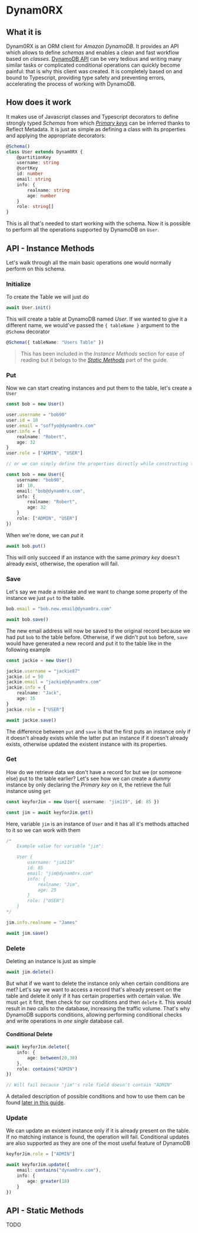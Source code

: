 # Dynam0RX 
## What it is
Dynam0RX is an ORM client for *Amazon DynamoDB*. It provides an API which allows to define *schemas* and enables a clean and fast workflow based on *classes*. [DynamoDB API]() can be very tedious and writing many similar tasks or complicated conditional operations can quickly become painful: that is why this client was created. It is completely based on and bound to Typescript, providing type safety and preventing errors, accelerating the process of working with DynamoDB.
## How does it work
It makes use of Javascript classes and Typescript decorators to define strongly typed *Schemas* from which [*Primary keys*]() can be inferred thanks to Reflect Metadata. It is just as simple as defining a class with its properties and applying the appropriate decorators:
```typescript
@Schema()
class User extends Dynam0RX {
    @partitionKey
    username: string
    @sortKey
    id: number
    email: string
    info: {
        realname: string
        age: number
    }
    role: string[]
}
```
This is all that's needed to start working with the schema. Now it is possible to perform all the operations supported by DynamoDB on `User`. 

## **API** - Instance Methods
Let's walk through all the main basic operations one would normally perform on this schema.
### Initialize
To create the Table we will just do
```typescript
await User.init()
```
This will create a table at DynamoDB named *User*. 
If we wanted to give it a different name, we would've passed the `{ tableName }` argument to the `@Schema` decorator
```typescript
@Schema({ tableName: "Users Table" })
```
> This has been included in the *Instance Methods* section for ease of reading but it belogs to the [*Static Methods*]() part of the guide.
### Put
Now we can start creating instances and put them to the table, let's create a `User`
```typescript
const bob = new User()

user.username = "bob90"
user.id = 10
user.email = "soffyo@dynam0rx.com"
user.info = {
    realname: "Robert",
    age: 32
}
user.role = ["ADMIN", "USER"]

// or we can simply define the properties directly while constructing the instance

const bob = new User({
    username: "bob90",
    id: 10,
    email: "bob@dynam0rx.com",
    info: {
        realname: "Robert",
        age: 32
    }
    role: ["ADMIN", "USER"]
})
```
When we're done, we can *put* it 
```typescript
await bob.put()
```
This will only succeed if an instance with the same *primary key* doesn't already exist, otherwise, the operation will fail.
### Save
Let's say we made a mistake and we want to change some property of the instance we just `put` to the table.
```typescript
bob.email = "bob.new.email@dynam0rx.com"

await bob.save()
```
The new email address will now be saved to the original record because we had put `bob` to the table before. Otherwise, if we didn't put `bob` before, `save` would have generated a new record and put it to the table like in the following example
```typescript
const jackie = new User()

jackie.username = "jackie87"
jackie.id = 50
jackie.email = "jackie@dynam0rx.com"
jackie.info = {
    realname: "Jack",
    age: 35
}
jackie.role = ["USER"]

await jackie.save()
```
The difference between `put` and `save` is that the first puts an instance only if it doesn't already exists while the latter put an instance if it doesn't already exists, otherwise updated the existent instance with its properties.
### Get
How do we retrieve data we don't have a record for but we (or someone else) put to the table earlier? Let's see how we can create a *dummy* instance by only declaring the *Primary key* on it, the retrieve the full instance using `get`
```typescript
const keyforJim = new User({ username: "jim119", id: 85 })

const jim = await keyforJim.get()
```
Here, variable `jim` is an instance of `User` and it has all it's methods attached to it so we can work with them
```typescript
/*
    Example value for variable "jim":

    User {
        username: "jim119"
        id: 85
        email: "jim@dynam0rx.com"
        info: {
            realname: "Jim",
            age: 25
        }
        role: ["USER"]
    }
*/

jim.info.realname = "James"

await jim.save()
```
### Delete
Deleting an instance is just as simple
```typescript
await jim.delete()
```
But what if we want to delete the instance only when certain conditions are met? Let's say we want to access a record that's already present on the table and delete it only if it has certain properties with certain value. We must `get` it first, then check for our conditions and then `delete` it. This would result in *two* calls to the database, increasing the traffic volume. That's why DynamoDB supports conditions, allowing performing conditional checks and write operations in *one single* database call.
#### Conditional Delete
```typescript
await keyforJim.delete({
    info: {
        age: between(20,30)
    },
    role: contains("ADMIN")
})

// Will fail because "jim"'s role field doesn't contain "ADMIN"
```
A detailed description of possible conditions and how to use them can be found [later in this guide]().
### Update
We can update an existent instance only if it is already present on the table. If no matching instance is found, the operation will fail. Conditional updates are also supported as they are one of the most useful feature of DynamoDB
```typescript
keyforJim.role = ["ADMIN"]

await keyforJim.update({
    email: contains("dynam0rx.com"),
    info: {
        age: greater(18)
    }
})
```
## **API** - Static Methods
TODO

